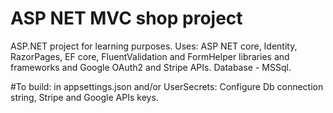 # ASP NET MVC shop project
ASP.NET project for learning purposes.
Uses: ASP NET core, Identity, RazorPages, EF core, FluentValidation and FormHelper libraries and frameworks and Google OAuth2 and Stripe APIs. Database - MSSql.

#To build:
in appsettings.json and/or UserSecrets:
Configure Db connection string, Stripe and Google APIs keys.

